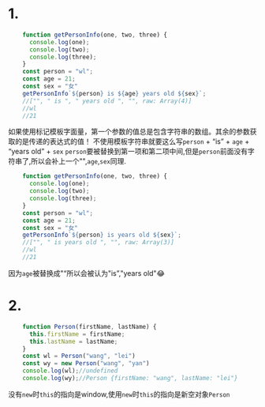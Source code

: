 # 1.

```js
    function getPersonInfo(one, two, three) {
      console.log(one);
      console.log(two);
      console.log(three);
    }
    const person = "wl";
    const age = 21;
    const sex = "女"
    getPersonInfo`${person} is ${age} years old ${sex}`; 
    //["", " is ", " years old ", "", raw: Array(4)]
    //wl
    //21
```

如果使用标记模板字面量，第一个参数的值总是包含字符串的数组。其余的参数获取的是传递的表达式的值！
不使用模板字符串就要这么写`person` + “is” + `age` + “years old” + `sex`
`person`要被替换到第一项和第二项中间,但是`person`前面没有字符串了,所以会补上一个"",`age`,`sex`同理.

```js
    function getPersonInfo(one, two, three) {
      console.log(one);
      console.log(two);
      console.log(three);
    }
    const person = "wl";
    const age = 21;
    const sex = "女"
    getPersonInfo`${person} is years old ${sex}`;
    //["", " is years old ", "", raw: Array(3)]
    //wl
    //21
```

因为`age`被替换成"“所以会被认为"is”,"years old"😂

# 2.

```js
    function Person(firstName, lastName) {
      this.firstName = firstName;
      this.lastName = lastName;
    }
    const wl = Person("wang", "lei")
    const wy = new Person("wang", "yan")  
    console.log(wl);//undefined
    console.log(wy);//Person {firstName: "wang", lastName: "lei"}
```

没有`new`时`this`的指向是window,使用`new`时`this`的指向是新空对象`Person`